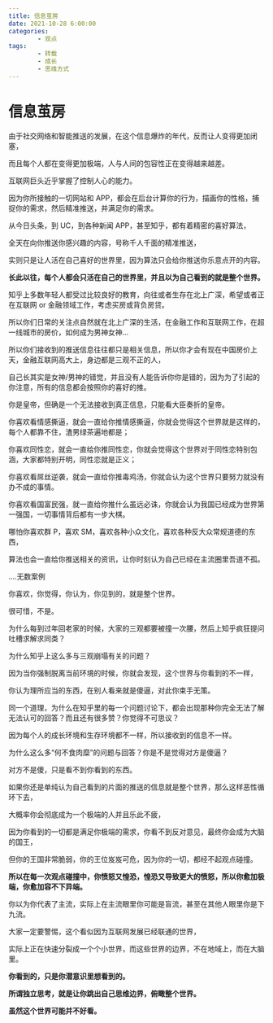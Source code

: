 ```yaml
---
title: 信息茧房
date: 2021-10-28 6:00:00
categories:
        - 观点
tags:
        - 转载
        - 成长
        - 思维方式
---
```


# 信息茧房

由于社交网络和智能推送的发展，在这个信息爆炸的年代，反而让人变得更加闭塞，

而且每个人都在变得更加极端，人与人间的包容性正在变得越来越差。

互联网巨头近乎掌握了控制人心的能力。

因为你所接触的一切网站和 APP，都会在后台计算你的行为，描画你的性格，捕捉你的需求，然后精准推送，并满足你的需求。

从今日头条，到 UC，到各种新闻 APP，甚至知乎，都有着精密的喜好算法，

全天在向你推送你感兴趣的内容，号称千人千面的精准推送，

实则只是让人活在自己喜好的世界里，因为算法只会给你推送你乐意点开的内容。

**长此以往，每个人都会只活在自己的世界里，并且以为自己看到的就是整个世界。**

知乎上多数年轻人都受过比较良好的教育，向往或者生存在北上广深，希望或者正在互联网 or 金融领域工作，考虑买房或背负房贷。

所以你们日常的关注点自然就在北上广深的生活，在金融工作和互联网工作，在超一线城市的房价，如何成为男神女神...

所以你们接收到的推送信息往往都只是相关信息，所以你才会有现在中国房价上天，金融互联网高大上，身边都是三观不正的人，

自己长其实是女神/男神的错觉，并且没有人能告诉你你是错的，因为为了引起的你注意，所有的信息都会按照你的喜好的推。

你是皇帝，但确是一个无法接收到真正信息，只能看大臣奏折的皇帝。

你喜欢看情感撕逼，就会一直给你推情感撕逼，你就会觉得这个世界就是这样的，每个人都靠不住，渣男绿茶遍地都是；

你喜欢同性恋，就会一直给你推同性恋，你就会觉得这个世界对于同性恋特别包涵，大家都特别开明，同性恋就是正义；

你喜欢看屌丝逆袭，就会一直给你推毒鸡汤，你就会认为这个世界只要努力就没有办不成的事情。

你喜欢看国富民强，就一直给你推什么虽远必诛，你就会认为我国已经成为世界第一强国，一切事情背后都有一步大棋。

哪怕你喜欢群 P，喜欢 SM，喜欢各种小众文化，喜欢各种反大众常规道德的东西，

算法也会一直给你推送相关的资讯，让你时刻认为自己已经在主流圈里吾道不孤。

....无数案例

你喜欢，你觉得，你认为，你见到的，就是整个世界。

很可惜，不是。

为什么每到过年回老家的时候，大家的三观都要被撞一次腰，然后上知乎疯狂提问吐槽求解求同类？

为什么知乎上这么多与三观崩塌有关的问题？

因为当你强制脱离当前环境的时候，你就会发现，这个世界与你看到的不一样，

你认为理所应当的东西，在别人看来就是傻逼，对此你束手无策。

同一个道理，为什么在知乎里的每一个问题讨论下，都会出现那种你完全无法了解无法认可的回答？而且还有很多赞？你觉得不可思议？

因为每个人的成长环境和生存环境都不一样，所以接收到的信息不一样。

为什么这么多“何不食肉糜”的问题与回答？你是不是觉得对方是傻逼？

对方不是傻，只是看不到你看到的东西。

如果你还是单纯认为自己看到的片面的推送的信息就是整个世界，那么这样恶性循环下去，

大概率你会彻底成为一个极端的人并且乐此不疲，

因为你看到的一切都是满足你极端的需求，你看不到反对意见，最终你会成为大脑的国王，

但你的王国非常脆弱，你的王位岌岌可危，因为你的一切，都经不起观点碰撞。

**所以在每一次观点碰撞中，你愤怒又惶恐，惶恐又导致更大的愤怒，所以你愈加极端，你愈加容不下异端。**

你以为你代表了主流，实际上在主流眼里你可能是盲流，甚至在其他人眼里你是下九流。

大家一定要警惕，这个看似因为互联网发展已经联通的世界，

实际上正在快速分裂成一个个小世界，而这些世界的边界，不在地域上，而在大脑里。

**你看到的，只是你潜意识里想看到的。**

**所谓独立思考，就是让你跳出自己思维边界，俯瞰整个世界。**

**虽然这个世界可能并不好看。**
